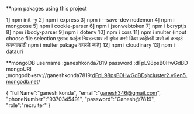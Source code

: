 \*\*npm pakages using this project

1] npm init -y
2] npm i express
3] npm i --save-dev nodemon
4] npm i mongoose
5] npm i cookie-parser
6] npm i jsonwebtoken
7] npm i bcryptjs
8] npm i body-parser
9] npm i dotenv
10] npm i cors
11] npm i multer (input choose file selection एखादा फाईल निवडल्यावर तो इमेज असो किंवा काहीतरी असो तो कन्व्हर्ट करण्यासाठी npm i multer pakage वापरले जाते)
12] npm i cloudinary
13] npm i datauri

\*\*mongoDB
username :ganeshkonda7819
password :dFpL98psB0HwGdBD
mongoURI ;mongodb+srv://ganeshkonda7819:dFpL98psB0HwGdBD@cluster2.v9en5.mongodb.net/

{
"fullName":"ganesh konda",
"email":"ganesh346@gmail.com",
"phoneNumber":"9370345491",
"password":"Ganesh@7819",
"role":"recruiter"
}

